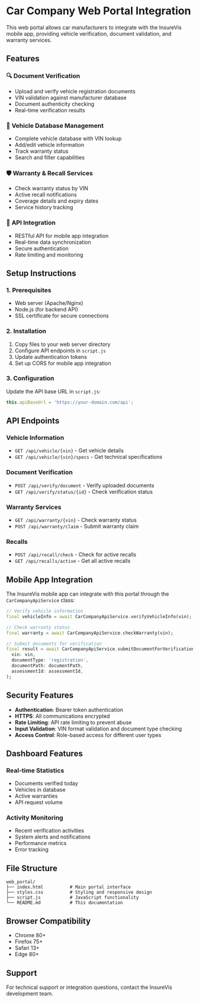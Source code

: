 # Car Company Web Portal Integration

This web portal allows car manufacturers to integrate with the InsureVis mobile app, providing vehicle verification, document validation, and warranty services.

## Features

### 🔍 **Document Verification**
- Upload and verify vehicle registration documents
- VIN validation against manufacturer database
- Document authenticity checking
- Real-time verification results

### 🚗 **Vehicle Database Management**
- Complete vehicle database with VIN lookup
- Add/edit vehicle information
- Track warranty status
- Search and filter capabilities

### 🛡️ **Warranty & Recall Services**
- Check warranty status by VIN
- Active recall notifications
- Coverage details and expiry dates
- Service history tracking

### 🔗 **API Integration**
- RESTful API for mobile app integration
- Real-time data synchronization
- Secure authentication
- Rate limiting and monitoring

## Setup Instructions

### 1. Prerequisites
- Web server (Apache/Nginx)
- Node.js (for backend API)
- SSL certificate for secure connections

### 2. Installation
1. Copy files to your web server directory
2. Configure API endpoints in `script.js`
3. Update authentication tokens
4. Set up CORS for mobile app integration

### 3. Configuration
Update the API base URL in `script.js`:
```javascript
this.apiBaseUrl = 'https://your-domain.com/api';
```

## API Endpoints

### Vehicle Information
- `GET /api/vehicle/{vin}` - Get vehicle details
- `GET /api/vehicle/{vin}/specs` - Get technical specifications

### Document Verification
- `POST /api/verify/document` - Verify uploaded documents
- `GET /api/verify/status/{id}` - Check verification status

### Warranty Services
- `GET /api/warranty/{vin}` - Check warranty status
- `POST /api/warranty/claim` - Submit warranty claim

### Recalls
- `POST /api/recall/check` - Check for active recalls
- `GET /api/recalls/active` - Get all active recalls

## Mobile App Integration

The InsureVis mobile app can integrate with this portal through the `CarCompanyApiService` class:

```dart
// Verify vehicle information
final vehicleInfo = await CarCompanyApiService.verifyVehicleInfo(vin);

// Check warranty status
final warranty = await CarCompanyApiService.checkWarranty(vin);

// Submit documents for verification
final result = await CarCompanyApiService.submitDocumentForVerification(
  vin: vin,
  documentType: 'registration',
  documentPath: documentPath,
  assessmentId: assessmentId,
);
```

## Security Features

- **Authentication**: Bearer token authentication
- **HTTPS**: All communications encrypted
- **Rate Limiting**: API rate limiting to prevent abuse
- **Input Validation**: VIN format validation and document type checking
- **Access Control**: Role-based access for different user types

## Dashboard Features

### Real-time Statistics
- Documents verified today
- Vehicles in database
- Active warranties
- API request volume

### Activity Monitoring
- Recent verification activities
- System alerts and notifications
- Performance metrics
- Error tracking

## File Structure

```
web_portal/
├── index.html          # Main portal interface
├── styles.css          # Styling and responsive design
├── script.js           # JavaScript functionality
└── README.md           # This documentation
```

## Browser Compatibility

- Chrome 80+
- Firefox 75+
- Safari 13+
- Edge 80+

## Support

For technical support or integration questions, contact the InsureVis development team.
